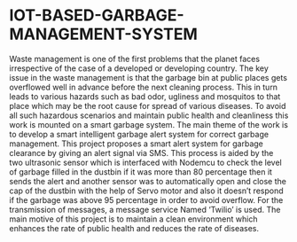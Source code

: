 # IOT-BASED-GARBAGE-MANAGEMENT-SYSTEM
Waste management is one of the first problems that the planet faces irrespective of the case of a developed or developing country. The key issue in the waste management is that the garbage bin at public places gets overflowed well in advance before the next cleaning process. This in turn leads to various hazards such as bad odor, ugliness and mosquitos to that place which may be the root cause for spread of various diseases. To avoid all such hazardous scenarios and maintain public health and cleanliness this work is mounted on a smart garbage system. The main theme of the work is to develop a smart intelligent garbage alert system for correct garbage management. This project proposes a smart alert system for garbage clearance by giving an alert signal via SMS. This process is aided by the two ultrasonic sensor which is interfaced with Nodemcu to check the level of garbage filled in the dustbin if it was more than 80 percentage then it sends the alert and another sensor was to automatically open and close the cap of the dustbin with the help of Servo motor and also it doesn’t respond if the garbage was  above 95 percentage in order to avoid overflow. For the transmission of messages, a message service Named ‘Twilio’ is used. The main motive of this project is to maintain a clean environment which enhances the rate of public health and reduces the rate of diseases.
